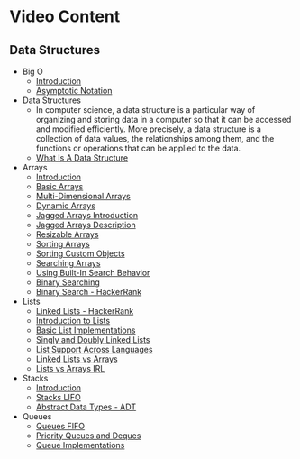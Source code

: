# Video Content

## Data Structures

* Big O
  * [Introduction](https://www.youtube.com/watch?v=v4cd1O4zkGw&list=PLX6IKgS15Ue02WDPRCmYKuZicQHit9kFt&index=7)
  * [Asymptotic Notation](https://www.youtube.com/watch?v=iOq5kSKqeR4)
* Data Structures
  * In computer science, a data structure is a particular way of organizing and storing data in a computer so that it can be accessed and modified efficiently. More precisely, a data structure is a collection of data values, the relationships among them, and the functions or operations that can be applied to the data.
  * [What Is A Data Structure](https://www.lynda.com/Software-Development-tutorials/What-data-structure/149042/177101-4.html)
* Arrays
  * [Introduction](https://www.coursera.org/learn/data-structures/lecture/OsBSF/arrays)
  * [Basic Arrays](https://www.lynda.com/Software-Development-tutorials/Basic-arrays/149042/177104-4.html)
  * [Multi-Dimensional Arrays](https://www.lynda.com/Developer-Programming-Foundations-tutorials/Multidimensional-arrays/149042/177105-4.html)
  * [Dynamic Arrays](https://www.coursera.org/learn/data-structures/lecture/EwbnV/dynamic-arrays)
  * [Jagged Arrays Introduction](https://www.youtube.com/watch?v=1jtrQqYpt7g)
  * [Jagged Arrays Description](https://www.lynda.com/Software-Development-tutorials/Jagged-arrays/149042/177106-4.html)
  * [Resizable Arrays](https://www.lynda.com/Software-Development-tutorials/Resizable-arrays/149042/177108-4.html)
  * [Sorting Arrays](https://www.lynda.com/Software-Development-tutorials/Sorting-arrays/149042/177109-4.html)
  * [Sorting Custom Objects](https://www.lynda.com/Software-Development-tutorials/Sorting-arrays-custom-objects/149042/177110-4.html)
  * [Searching Arrays](https://www.lynda.com/Software-Development-tutorials/Searching-arrays/149042/177111-4.html)
  * [Using Built-In Search Behavior](https://www.lynda.com/Software-Development-tutorials/Using-built-search-behavior/149042/177112-4.html)
  * [Binary Searching](https://www.lynda.com/Software-Development-tutorials/Using-binary-searching/149042/177113-4.html)
  * [Binary Search - HackerRank](https://www.youtube.com/watch?v=P3YID7liBug)
* Lists
  * [Linked Lists - HackerRank](https://www.youtube.com/watch?v=njTh_OwMljA)
  * [Introduction to Lists](https://www.lynda.com/Software-Development-tutorials/Introduction-lists/149042/177115-4.html)
  * [Basic List Implementations](https://www.lynda.com/Software-Development-tutorials/Understanding-basic-list-implementations/149042/177116-4.html)
  * [Singly and Doubly Linked Lists](https://www.lynda.com/Software-Development-tutorials/Using-singly-doubly-linked-lists/149042/177117-4.html)
  * [List Support Across Languages](https://www.lynda.com/Software-Development-tutorials/List-support-across-languages/149042/177118-4.html)
  * [Linked Lists vs Arrays](https://www.coursera.org/learn/data-structures-optimizing-performance/lecture/rjBs9/core-linked-lists-vs-arrays)
  * [Lists vs Arrays IRL](https://www.coursera.org/learn/data-structures-optimizing-performance/lecture/QUaUd/in-the-real-world-lists-vs-arrays)
* Stacks
  * [Introduction](https://www.coursera.org/learn/data-structures/lecture/UdKzQ/stacks)
  * [Stacks LIFO](https://www.lynda.com/Software-Development-tutorials/Using-stacks-last-first-out/149042/177120-4.html)
  * [Abstract Data Types - ADT](https://www.lynda.com/Software-Development-tutorials/Understanding-abstract-data-types-ADTs/149042/177121-4.html)
* Queues
  * [Queues FIFO](https://www.lynda.com/Developer-Programming-Foundations-tutorials/Using-queues-first-first-out/149042/177122-4.html)
  * [Priority Queues and Deques](https://www.lynda.com/Software-Development-tutorials/Priority-queues-dequeues/149042/177123-4.html)
  * [Queue Implementations](https://www.coursera.org/learn/data-structures/lecture/EShpq/queue)
